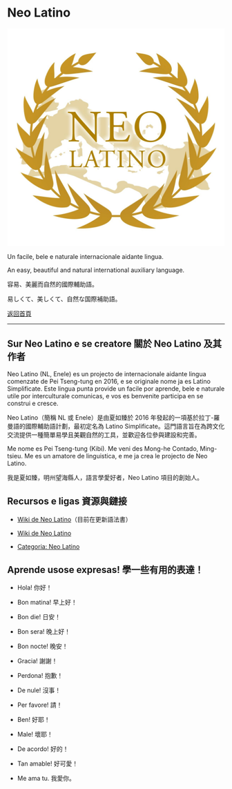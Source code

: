 # Neo Latino
![Icone de Neo Latino](https://raw.githubusercontent.com/PeiTsengtung/Laboratorio/neo-latino/Icone%20de%20Neo%20Latino.jpg)

Un facile, bele e naturale internacionale aidante lingua.

An easy, beautiful and natural international auxiliary language.

容易、美麗而自然的國際輔助語。

易しくて、美しくて、自然な国際補助語。

[返回首頁](https://peitsengtung.github.io/)

------

## Sur Neo Latino e se creatore 關於 Neo Latino 及其作者
Neo Latino (NL, Enele) es un projecto de internacionale aidante lingua comenzate de Pei Tseng-tung en 2016, e se originale nome ja es Latino Simplificate. Este lingua punta provide un facile por aprende, bele e naturale utile por interculturale comunicas, e vos es benvenite participa en se construi e cresce.

Neo Latino（簡稱 NL 或 Enele）是由夏如臻於 2016 年發起的一項基於拉丁-羅曼語的國際輔助語計劃，最初定名為 Latino Simplificate。這門語言旨在為跨文化交流提供一種簡單易學且美觀自然的工具，並歡迎各位參與建設和完善。

Me nome es Pei Tseng-tung (Kibi). Me veni des Mong-he Contado, Ming-tsieu. Me es un amatore de linguistica, e me ja crea le projecto de Neo Latino.

我是夏如臻，明州望海縣人，語言學愛好者，Neo Latino 項目的創始人。

## Recursos e ligas 資源與鏈接
- [Wiki de Neo Latino](https://github.com/PeiTsengtung/Enele/wiki)（目前在更新語法書）

- [Wiki de Neo Latino](https://github.com/PeiTsengtung/Laboratorio/wiki)

- [Categoria: Neo Latino](https://github.com/PeiTsengtung/Laboratorio/issues/5)

## Aprende usose expresas! 學一些有用的表達！
- Hola! 你好！

- Bon matina! 早上好！

- Bon die! 日安！

- Bon sera! 晚上好！

- Bon nocte! 晚安！

- Gracia! 謝謝！

- Perdona! 抱歉！

- De nule! 沒事！

- Per favore! 請！

- Ben! 好耶！

- Male! 壞耶！

- De acordo! 好的！

- Tan amable! 好可愛！

- Me ama tu. 我愛你。
